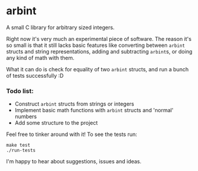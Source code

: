 arbint
======

A small C library for arbitrary sized integers.

Right now it's very much an experimental piece of software. The reason it's so small is that it still lacks basic features like converting between  `arbint` structs and string representations, adding and subtracting `arbint`s, or doing any kind of math with them.

What it can do is check for equality of two `arbint` structs, and run a bunch of tests successfully :D

### Todo list:

- Construct `arbint` structs from strings or integers
- Implement basic math functions with `arbint` structs and 'normal' numbers
- Add some structure to the project

Feel free to tinker around with it! To see the tests run:

    make test
    ./run-tests

I'm happy to hear about suggestions, issues and ideas.
